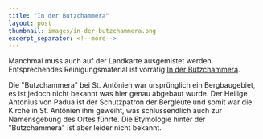 ```yaml
---
title: "In der Butzchammera"
layout: post
thumbnail: images/in-der-butzchammera.png
excerpt_separator: <!--more-->
---
```


Manchmal muss auch auf der Landkarte ausgemistet werden. Entsprechendes Reinigungsmaterial ist vorrätig [In der Butzchammera](https://s.geo.admin.ch/6t21wbyezvjw).

Die "Butzchammera" bei St. Antönien war ursprünglich ein Bergbaugebiet, es ist jedoch nicht bekannt was hier genau abgebaut wurde. Der Heilige Antonius von Padua ist der Schutzpatron der Bergleute und somit war die Kirche in St. Antönien ihm geweiht, was schlussendlich auch zur Namensgebung des Ortes führte. Die Etymologie hinter der "Butzchammera" ist aber leider nicht bekannt. 

<!--more-->
